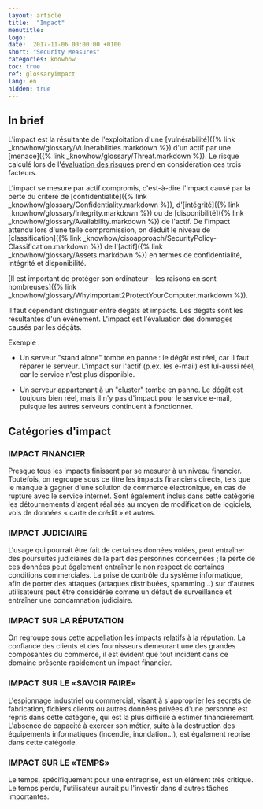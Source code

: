 ```yaml
---
layout: article
title:  "Impact"
menutitle:
logo:
date:  2017-11-06 00:00:00 +0100
short: "Security Measures"
categories: knowhow
toc: true
ref: glossaryimpact
lang: en
hidden: true
---
```


## In brief
L'impact est la résultante de l'exploitation d'une [vulnérabilité]({% link _knowhow/glossary/Vulnerabilities.markdown %}) d'un actif par une [menace]({% link _knowhow/glossary/Threat.markdown %}). Le risque calculé lors de l'[évaluation des risques](-) prend en considération ces trois facteurs.

L'impact se mesure par actif compromis, c'est-à-dire l'impact causé par la perte du critère de [confidentialité]({% link _knowhow/glossary/Confidentiality.markdown %}), d'[intégrité]({% link _knowhow/glossary/Integrity.markdown %}) ou de [disponibilité]({% link _knowhow/glossary/Availability.markdown %}) de l'actif. De l'impact attendu lors d'une telle compromission, on déduit le niveau de [classification]({% link _knowhow/cisoapproach/SecurityPolicy-Classification.markdown %}) de l'[actif]({% link _knowhow/glossary/Assets.markdown %}) en termes de confidentialité, intégrité et disponibilité.

[Il est important de protéger son ordinateur - les raisons en sont nombreuses]({% link _knowhow/glossary/WhyImportant2ProtectYourComputer.markdown %}).

Il faut cependant distinguer entre dégâts et impacts. Les dégâts sont les résultantes d'un événement. L'impact est l'évaluation des dommages causés par les dégâts.

Exemple :

* Un serveur "stand alone" tombe en panne : le dégât est réel, car il faut réparer le serveur. L'impact sur l'actif (p.ex.  les e-mail) est lui-aussi réel, car le service n'est plus disponible.

* Un serveur appartenant à un "cluster" tombe en panne. Le dégât est toujours bien réel, mais il n'y pas d'impact pour le service e-mail, puisque les autres serveurs continuent à fonctionner.

## Catégories d'impact

### IMPACT FINANCIER
Presque tous les impacts finissent par se mesurer à un niveau financier. Toutefois, on regroupe sous ce titre les impacts financiers directs, tels que le manque à gagner d'une solution de commerce électronique, en cas de rupture avec le service internet. Sont également inclus dans cette catégorie les détournements d'argent réalisés au moyen de modification de logiciels, vols de données « carte de crédit » et autres.

### IMPACT JUDICIAIRE
L'usage qui pourrait être fait de certaines données volées, peut entraîner des poursuites judiciaires de la part des personnes concernées ; la perte de ces données peut également entraîner le non respect de certaines conditions commerciales. La prise de contrôle du système informatique, afin de porter des attaques (attaques distribuées, spamming...) sur d'autres utilisateurs peut être considérée comme un défaut de surveillance et entraîner une condamnation judiciaire.

### IMPACT SUR LA RÉPUTATION
On regroupe sous cette appellation les impacts relatifs à la réputation. La confiance des clients et des fournisseurs demeurant une des grandes composantes du commerce, il est évident que tout incident dans ce domaine présente rapidement un impact financier.

### IMPACT SUR LE «SAVOIR FAIRE»
L'espionnage industriel ou commercial, visant à s'approprier les secrets de fabrication, fichiers clients ou autres données privées d'une personne est repris dans cette catégorie, qui est la plus difficile à estimer financièrement. L'absence de capacité à exercer son métier, suite à la destruction des équipements informatiques (incendie, inondation...), est également reprise dans cette catégorie.

### IMPACT SUR LE «TEMPS»
Le temps, spécifiquement pour une entreprise, est un élément très critique. Le temps perdu, l'utilisateur aurait pu l'investir dans d'autres tâches importantes.
